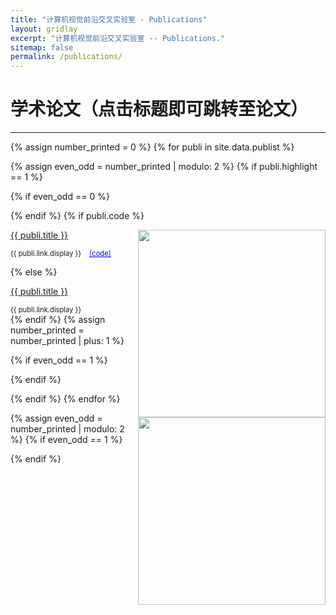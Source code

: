 ```yaml
---
title: "计算机视觉前沿交叉实验室 - Publications"
layout: gridlay
excerpt: "计算机视觉前沿交叉实验室 -- Publications."
sitemap: false
permalink: /publications/
---
```



# 学术论文（点击标题即可跳转至论文）

---

{% assign number_printed = 0 %}
{% for publi in site.data.publist %}

{% assign even_odd = number_printed | modulo: 2 %}
{% if publi.highlight == 1 %}

{% if even_odd == 0 %}
<div class="row">
{% endif %}
{% if publi.code %}
<div class="col-sm-6 clearfix">
 <div class="row">
 	<img src="{{ site.url }}{{ site.baseurl }}/images/pubpic/{{ publi.image }}" class="img-responsive" width="300px" style="float: right" />
  <p><a class="pub1" style="font-size: 1em;" href="{{ publi.link.url }}">{{ publi.title }}</a></p>
  <a class="pub2" style="font-size: 0.8em;"> {{ publi.link.display }} </a>
  <a href="{{ publi.code }}" style="font-size: 0.8em; margin-left: 10px; color: blue;">[code]</a>
    
 </div>
</div>

{% else %}
<div class="col-sm-6 clearfix">
 <div class="row">
 	<img src="{{ site.url }}{{ site.baseurl }}/images/pubpic/{{ publi.image }}" class="img-responsive" width="300px" style="float: right" />
  <p><a class="pub1" style="font-size: 1em;" href="{{ publi.link.url }}">{{ publi.title }}</a></p>
  <a class="pub2" style="font-size: 0.8em;"> {{ publi.link.display }} </a>
    
 </div>
</div>
{% endif %}
{% assign number_printed = number_printed | plus: 1 %}

{% if even_odd == 1 %}
</div>
{% endif %}

{% endif %}
{% endfor %}

{% assign even_odd = number_printed | modulo: 2 %}
{% if even_odd == 1 %}
</div>
{% endif %}

<p> &nbsp; </p>



